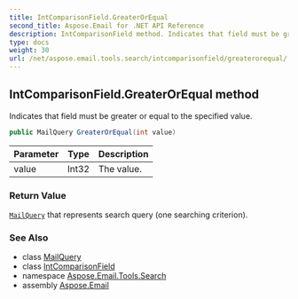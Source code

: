```yaml
---
title: IntComparisonField.GreaterOrEqual
second_title: Aspose.Email for .NET API Reference
description: IntComparisonField method. Indicates that field must be greater or equal to the specified value
type: docs
weight: 30
url: /net/aspose.email.tools.search/intcomparisonfield/greaterorequal/
---
```

## IntComparisonField.GreaterOrEqual method

Indicates that field must be greater or equal to the specified value.

```csharp
public MailQuery GreaterOrEqual(int value)
```

| Parameter | Type | Description |
| --- | --- | --- |
| value | Int32 | The value. |

### Return Value

[`MailQuery`](../../mailquery/) that represents search query (one searching criterion).

### See Also

* class [MailQuery](../../mailquery/)
* class [IntComparisonField](../)
* namespace [Aspose.Email.Tools.Search](../../intcomparisonfield/)
* assembly [Aspose.Email](../../../)


